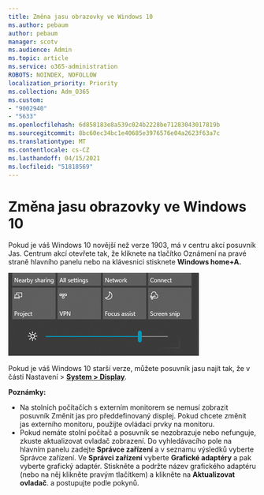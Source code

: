 ```yaml
---
title: Změna jasu obrazovky ve Windows 10
ms.author: pebaum
author: pebaum
manager: scotv
ms.audience: Admin
ms.topic: article
ms.service: o365-administration
ROBOTS: NOINDEX, NOFOLLOW
localization_priority: Priority
ms.collection: Adm_O365
ms.custom:
- "9002940"
- "5633"
ms.openlocfilehash: 6d858183e8a539c024b2228be71283043017819b
ms.sourcegitcommit: 8bc60ec34bc1e40685e3976576e04a2623f63a7c
ms.translationtype: MT
ms.contentlocale: cs-CZ
ms.lasthandoff: 04/15/2021
ms.locfileid: "51818569"
---
```

# <a name="change-screen-brightness-in-windows-10"></a>Změna jasu obrazovky ve Windows 10

Pokud je váš Windows 10 novější než verze 1903, má v centru akcí posuvník Jas.  Centrum akcí otevřete tak,  že kliknete na tlačítko Oznámení na pravé straně hlavního panelu nebo na klávesnici stisknete **Windows home+A.**

![Posuvník jasu](media/brightness-slider.png)

Pokud je váš Windows 10 starší verze, můžete posuvník jasu najít tak, že v části Nastavení > **[System > Display](ms-settings:display?activationSource=GetHelp)**.

**Poznámky:**

- Na stolních počítačích s externím monitorem se nemusí zobrazit posuvník Změnit jas pro předdefinovaný displej. Pokud chcete změnit jas externího monitoru, použijte ovládací prvky na monitoru.
- Pokud nemáte stolní počítač a posuvník se nezobrazuje nebo nefunguje, zkuste aktualizovat ovladač zobrazení. Do vyhledávacího pole na hlavním panelu zadejte  **Správce zařízení** a v seznamu výsledků vyberte Správce zařízení. Ve **Správci zařízení** vyberte **Grafické adaptéry** a pak vyberte grafický adaptér. Stiskněte a podržte název grafického adaptéru (nebo na něj klikněte pravým tlačítkem) a klikněte na **Aktualizovat ovladač**. a postupujte podle pokynů.
